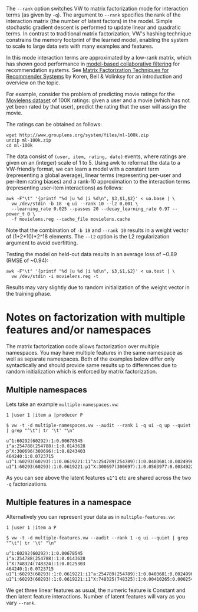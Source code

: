 The `--rank` option switches VW to matrix factorization mode for interaction terms (as given by `-q`). The argument to `--rank` specifies the rank of the interaction matrix (the number of latent factors) in the model. Simple stochastic gradient descent is performed to update linear and quadratic terms. In contrast to traditional matrix factorization, VW's hashing technique constrains the memory footprint of the learned model, enabling the system to scale to large data sets with many examples and features.

In this mode interaction terms are approximated by a low-rank matrix, which has shown good performance in [model-based collaborative filtering](http://en.wikipedia.org/wiki/Collaborative_filtering#Model-Based) for recommendation systems. See [Matrix Factorization Techniques for Recommender Systems](http://research.yahoo.com/files/ieeecomputer.pdf) by Koren, Bell & Volinksy for an introduction and overview on the topic.

For example, consider the problem of predicting movie ratings for the [Movielens dataset](http://www.grouplens.org/node/73) of 100K ratings: given a user and a movie (which has not yet been rated by that user), predict the rating that the user will assign the movie.

The ratings can be obtained as follows:

    wget http://www.grouplens.org/system/files/ml-100k.zip
    unzip ml-100k.zip
    cd ml-100k

The data consist of `(user, item, rating, date)` events, where ratings are given on an (integer) scale of 1 to 5. Using awk to reformat the data to a VW-friendly format, we can learn a model with a constant term (representing a global average), linear terms (representing per-user and per-item rating biases) and a rank-10 approximation to the interaction terms (representing user-item interactions) as follows:

    awk -F"\t" '{printf "%d |u %d |i %d\n", $3,$1,$2}' < ua.base | \
      vw /dev/stdin -b 18 -q ui --rank 10 --l2 0.001 \
      --learning_rate 0.025 --passes 20 --decay_learning_rate 0.97 --power_t 0 \
      -f movielens.reg --cache_file movielens.cache

Note that the combination of `-b 18` and `--rank 10` results in a weight vector of (1+2*10)*2^18 elements. The `--l2` option is the L2 regularization argument to avoid overfitting.

Testing the model on held-out data results in an average loss of ~0.89 (RMSE of ~0.94):

    awk -F"\t" '{printf "%d |u %d |i %d\n", $3,$1,$2}' < ua.test | \
      vw /dev/stdin -i movielens.reg -t

Results may vary slightly due to random initialization of the weight vector in the training phase.

# Notes on factorization with multiple features and/or namespaces

The matrix factorization code allows factorization over multiple namespaces. You may have multiple features in the same namespace as well as separate namespaces. Both of the examples below differ only syntactically and should provide same results up to differences due to random initialization which is enforced by matrix factorization.

## Multiple namespaces

Lets take an example ``multiple-namespaces.vw``:
```
1 |user 1 |item a |producer P
```

```
$ vw -t -d multiple-namespaces.vw --audit --rank 1 -q ui -q up --quiet | grep "^\t"| tr '\t' "\n" 

u^1:60292(60292):1:0.00678545
i^a:254788(254788):1:0.0143628
p^X:300696(300696):1:0.0243403
464240:1:0.0723715
u1^1:60293(60293):1:0.0619221:i1^a:254789(254789):1:0.0403681:0.00249968
u1^1:60293(60293):1:0.0619221:p1^X:300697(300697):1:0.0563977:0.00349226
```

As you can see above the latent features ``u1^1`` etc are shared across the two ``-q`` factorizations.

## Multiple features in a namespace

Alternatively you can represent your data as in ``multiple-features.vw``:
```
1 |user 1 |item a P
```

```
$ vw -t -d multiple-features.vw --audit --rank 1 -q ui --quiet | grep "^\t"| tr '\t' "\n" 

u^1:60292(60292):1:0.00678545
i^a:254788(254788):1:0.0143628
i^X:748324(748324):1:0.0125303
464240:1:0.0723715
u1^1:60293(60293):1:0.0619221:i1^a:254789(254789):1:0.0403681:0.00249968
u1^1:60293(60293):1:0.0619221:i1^X:748325(748325):1:0.00410265:0.000254045
```

We get three linear features as usual, the numeric feature is Constant and then latent feature interactions. Number of latent features will vary as you vary ``--rank``.
